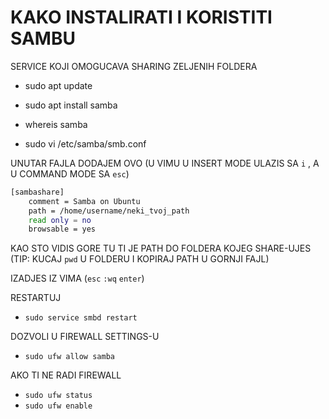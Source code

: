 # KAKO INSTALIRATI I KORISTITI SAMBU

SERVICE KOJI OMOGUCAVA SHARING ZELJENIH FOLDERA

- sudo apt update

- sudo apt install samba

- whereis samba

- sudo vi /etc/samba/smb.conf

UNUTAR FAJLA DODAJEM OVO (U VIMU U INSERT MODE ULAZIS SA `i` , A U COMMAND MODE SA `esc`)

```bash
[sambashare]
    comment = Samba on Ubuntu
    path = /home/username/neki_tvoj_path
    read only = no
    browsable = yes
```

KAO STO VIDIS GORE TU TI JE PATH DO FOLDERA KOJEG SHARE-UJES (TIP: KUCAJ `pwd` U FOLDERU I KOPIRAJ PATH U GORNJI FAJL)

IZADJES IZ VIMA (`esc` `:wq` `enter`)

RESTARTUJ

- `sudo service smbd restart`

DOZVOLI U FIREWALL SETTINGS-U

- `sudo ufw allow samba`

AKO TI NE RADI FIREWALL

- `sudo ufw status`
- `sudo ufw enable`

